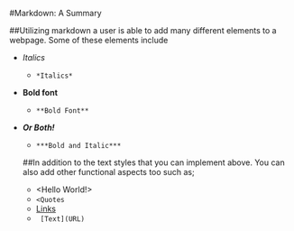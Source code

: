 #Markdown: A Summary

##Utilizing markdown a user is able to add many different elements to a webpage. Some of these elements include
* *Italics*
  * ```*Italics*```
* **Bold font**
  * ```**Bold Font**```
* ***Or Both!***
  * ```***Bold and Italic***```
  
  
  ##In addition to the text styles that you can implement above. You can also add other functional aspects too such as;
  * <Hello World!>
   * ```<Quotes```
  * [Links](https://gerstej9.github.io/reading-notes/)
   * ``` [Text](URL)```
  
